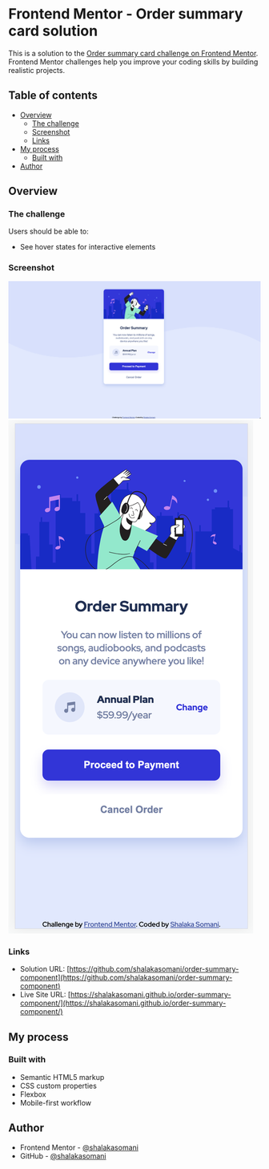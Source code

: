 # Frontend Mentor - Order summary card solution

This is a solution to the [Order summary card challenge on Frontend Mentor](https://www.frontendmentor.io/challenges/order-summary-component-QlPmajDUj). Frontend Mentor challenges help you improve your coding skills by building realistic projects. 

## Table of contents

- [Overview](#overview)
  - [The challenge](#the-challenge)
  - [Screenshot](#screenshot)
  - [Links](#links)
- [My process](#my-process)
  - [Built with](#built-with)
- [Author](#author)

## Overview

### The challenge

Users should be able to:

- See hover states for interactive elements

### Screenshot

![](https://github.com/shalakasomani/order-summary-component/blob/main/images/screenshot-desktop.png)
![](https://github.com/shalakasomani/order-summary-component/blob/main/images/screenshot-mobile.png)
### Links

- Solution URL: [https://github.com/shalakasomani/order-summary-component](https://github.com/shalakasomani/order-summary-component)
- Live Site URL: [https://shalakasomani.github.io/order-summary-component/](https://shalakasomani.github.io/order-summary-component/)

## My process

### Built with

- Semantic HTML5 markup
- CSS custom properties
- Flexbox
- Mobile-first workflow

## Author

- Frontend Mentor - [@shalakasomani](https://www.frontendmentor.io/profile/shalakasomani)
- GitHub - [@shalakasomani](https://github.com/shalakasomani)

